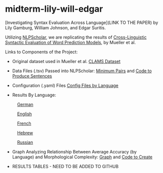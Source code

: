 # midterm-lily-will-edgar

[Investigating Syntax Evaluation Across Language](LINK TO THE PAPER) by Lily Gamburg, William Johnson, and Edgar Suritis.

Utilizing [NLPScholar](https://github.com/forrestdavis/NLPScholar/tree/main), we are replicating the results of [Cross-Linguistic Syntactic Evaluation of Word Prediction Models](https://aclanthology.org/2020.acl-main.490.pdf), by Mueller et al.

Links to Components of the Project:

* Original dataset used in Mueller et al.
[CLAMS Dataset](https://github.com/lilygamburg/midterm-lily-will-edgar/blob/main/clams.zip)

* Data Files (.tsv) Passed into NLPScholar:
  [Minimum Pairs](https://github.com/lilygamburg/midterm-lily-will-edgar/blob/main/min_pair_sentences.zip)
  and [Code to Produce Sentences](https://github.com/lilygamburg/midterm-lily-will-edgar/blob/main/produce_min_pair_sentences.py)

* Configuration (.yaml) Files
  [Config Files by Language](https://github.com/lilygamburg/midterm-lily-will-edgar/tree/main/NLPScholar_setup)

* Results By Language:

&nbsp;&nbsp;&nbsp;&nbsp;&nbsp;&nbsp;&nbsp;&nbsp;&nbsp;&nbsp;[German](https://github.com/lilygamburg/midterm-lily-will-edgar/blob/main/Results/DE.zip)

&nbsp;&nbsp;&nbsp;&nbsp;&nbsp;&nbsp;&nbsp;&nbsp;&nbsp;&nbsp;[English](https://github.com/lilygamburg/midterm-lily-will-edgar/blob/main/Results/EN.zip)

&nbsp;&nbsp;&nbsp;&nbsp;&nbsp;&nbsp;&nbsp;&nbsp;&nbsp;&nbsp;[French](https://github.com/lilygamburg/midterm-lily-will-edgar/blob/main/Results/FR.zip)

&nbsp;&nbsp;&nbsp;&nbsp;&nbsp;&nbsp;&nbsp;&nbsp;&nbsp;&nbsp;[Hebrew](https://github.com/lilygamburg/midterm-lily-will-edgar/blob/main/Results/HE.zip)

&nbsp;&nbsp;&nbsp;&nbsp;&nbsp;&nbsp;&nbsp;&nbsp;&nbsp;&nbsp;[Russian](https://github.com/lilygamburg/midterm-lily-will-edgar/blob/main/Results/RU.zip)



* Graph Analyzing Relationship Between Average Accuracy (by Language) and Morphological Complexity:
  [Graph](https://github.com/lilygamburg/midterm-lily-will-edgar/blob/main/Results/AverageAccuracyvsMorphpologicalComplexity.png) and [Code to Create](https://github.com/lilygamburg/midterm-lily-will-edgar/blob/main/Results/graph_creation.py)

* RESULTS TABLES - NEED TO BE ADDED TO GITHUB
